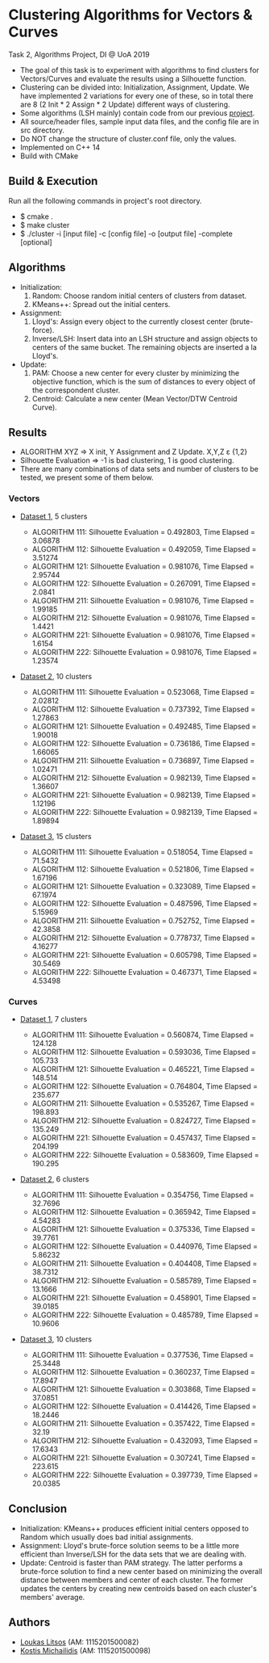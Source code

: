 # Clustering Algorithms for Vectors & Curves

Task 2, Algorithms Project, DI @ UoA 2019

* The goal of this task is to experiment with algorithms to find clusters for Vectors/Curves and evaluate the results using a Silhouette function.
* Clustering can be divided into: Initialization, Assignment, Update. We have implemented 2 variations for every one of these, so in total there are 8 (2 Init * 2 Assign * 2 Update) different ways of clustering.
* Some algorithms (LSH mainly) contain code from our previous [project](https://github.com/kostismich7/lsh-search-vectors-curves).
* All source/header files, sample input data files, and the config file are in src directory.
* Do NOT change the structure of cluster.conf file, only the values.
* Implemented on C++ 14
* Build with CMake

## Build & Execution

Run all the following commands in project's root directory.
* $ cmake .
* $ make cluster
* $ ./cluster -i [input file]  -c [config file] -ο [output file] -complete [optional]

## Algorithms
   
* Initialization:
    1. Random: Choose random initial centers of clusters from dataset.
    2. KMeans++: Spread out the initial centers.
* Assignment:
    1. Lloyd's: Assign every object to the currently closest center (brute-force). 
    2. Inverse/LSH: Insert data into an LSH structure and assign objects to centers of the same bucket. The remaining objects are inserted a la Lloyd's.
* Update:
    1. PAM: Choose a new center for every cluster by minimizing the objective function, which is the sum of distances to every object of the correspondent cluster.
    2. Centroid: Calculate a new center (Mean Vector/DTW Centroid Curve).
    
## Results

* ALGORITHM XYZ => X init, Y Assignment and Z Update. X,Y,Z ε {1,2}
* Silhouette Evaluation => -1 is bad clustering, 1 is good clustering.
* There are many combinations of data sets and number of clusters to be tested, we present some of them below.

### Vectors

* [Dataset 1](src/dataset/vectors/DataVectors_5_1000x500.csv), 5 clusters
    * ALGORITHM 111: Silhouette Evaluation = 0.492803, Time Elapsed = 3.06878
    * ALGORITHM 112: Silhouette Evaluation = 0.492059, Time Elapsed = 3.51274
    * ALGORITHM 121: Silhouette Evaluation = 0.981076, Time Elapsed = 2.95744
    * ALGORITHM 122: Silhouette Evaluation = 0.267091, Time Elapsed = 2.0841
    * ALGORITHM 211: Silhouette Evaluation = 0.981076, Time Elapsed = 1.99185
    * ALGORITHM 212: Silhouette Evaluation = 0.981076, Time Elapsed = 1.4421
    * ALGORITHM 221: Silhouette Evaluation = 0.981076, Time Elapsed = 1.6154
    * ALGORITHM 222: Silhouette Evaluation = 0.981076, Time Elapsed = 1.23574

* [Dataset 2](src/dataset/vectors/DataVectors_10_1000x500.csv), 10 clusters
    * ALGORITHM 111: Silhouette Evaluation = 0.523068, Time Elapsed = 2.02812
    * ALGORITHM 112: Silhouette Evaluation = 0.737392, Time Elapsed = 1.27863
    * ALGORITHM 121: Silhouette Evaluation = 0.492485, Time Elapsed = 1.90018
    * ALGORITHM 122: Silhouette Evaluation = 0.736186, Time Elapsed = 1.66065
    * ALGORITHM 211: Silhouette Evaluation = 0.736897, Time Elapsed = 1.02471
    * ALGORITHM 212: Silhouette Evaluation = 0.982139, Time Elapsed = 1.36607
    * ALGORITHM 221: Silhouette Evaluation = 0.982139, Time Elapsed = 1.12196
    * ALGORITHM 222: Silhouette Evaluation = 0.982139, Time Elapsed = 1.89894
    
* [Dataset 3](src/dataset/vectors/DataVectors_15_10000x100.csv), 15 clusters
    * ALGORITHM 111: Silhouette Evaluation = 0.518054, Time Elapsed = 71.5432
    * ALGORITHM 112: Silhouette Evaluation = 0.521806, Time Elapsed = 1.67196
    * ALGORITHM 121: Silhouette Evaluation = 0.323089, Time Elapsed = 67.1974
    * ALGORITHM 122: Silhouette Evaluation = 0.487596, Time Elapsed = 5.15969
    * ALGORITHM 211: Silhouette Evaluation = 0.752752, Time Elapsed = 42.3858
    * ALGORITHM 212: Silhouette Evaluation = 0.778737, Time Elapsed = 4.16277
    * ALGORITHM 221: Silhouette Evaluation = 0.605798, Time Elapsed = 30.5469
    * ALGORITHM 222: Silhouette Evaluation = 0.467371, Time Elapsed = 4.53498

### Curves

* [Dataset 1](src/dataset/curves/trajectories_dataset_very_small.csv), 7 clusters
    * ALGORITHM 111: Silhouette Evaluation = 0.560874, Time Elapsed = 124.128
    * ALGORITHM 112: Silhouette Evaluation = 0.593036, Time Elapsed = 105.733
    * ALGORITHM 121: Silhouette Evaluation = 0.465221, Time Elapsed = 148.514
    * ALGORITHM 122: Silhouette Evaluation = 0.764804, Time Elapsed = 235.677
    * ALGORITHM 211: Silhouette Evaluation = 0.535267, Time Elapsed = 198.893
    * ALGORITHM 212: Silhouette Evaluation = 0.824727, Time Elapsed = 135.249
    * ALGORITHM 221: Silhouette Evaluation = 0.457437, Time Elapsed = 204.199
    * ALGORITHM 222: Silhouette Evaluation = 0.583609, Time Elapsed = 190.295

* [Dataset 2](src/dataset/curves/input_projection6.csv), 6 clusters
    * ALGORITHM 111: Silhouette Evaluation = 0.354756, Time Elapsed = 32.7696
    * ALGORITHM 112: Silhouette Evaluation = 0.365942, Time Elapsed = 4.54283
    * ALGORITHM 121: Silhouette Evaluation = 0.375336, Time Elapsed = 39.7761
    * ALGORITHM 122: Silhouette Evaluation = 0.440976, Time Elapsed = 5.86232
    * ALGORITHM 211: Silhouette Evaluation = 0.404408, Time Elapsed = 38.7312
    * ALGORITHM 212: Silhouette Evaluation = 0.585789, Time Elapsed = 13.1666
    * ALGORITHM 221: Silhouette Evaluation = 0.458901, Time Elapsed = 39.0185
    * ALGORITHM 222: Silhouette Evaluation = 0.485789, Time Elapsed = 10.9606

* [Dataset 3](src/dataset/curves/input_projection10.csv), 10 clusters
    * ALGORITHM 111: Silhouette Evaluation = 0.377536, Time Elapsed = 25.3448
    * ALGORITHM 112: Silhouette Evaluation = 0.360237, Time Elapsed = 17.8947
    * ALGORITHM 121: Silhouette Evaluation = 0.303868, Time Elapsed = 37.0851
    * ALGORITHM 122: Silhouette Evaluation = 0.414426, Time Elapsed = 18.2446
    * ALGORITHM 211: Silhouette Evaluation = 0.357422, Time Elapsed = 32.19
    * ALGORITHM 212: Silhouette Evaluation = 0.432093, Time Elapsed = 17.6343
    * ALGORITHM 221: Silhouette Evaluation = 0.307241, Time Elapsed = 223.615
    * ALGORITHM 222: Silhouette Evaluation = 0.397739, Time Elapsed = 20.0385

## Conclusion

* Initialization: KMeans++ produces efficient initial centers opposed to Random which usually does bad initial assignments. 
* Assignment: Lloyd's brute-force solution seems to be a little more efficient than Inverse/LSH for the data sets that we are dealing with.
* Update: Centroid is faster than PAM strategy. The latter performs a brute-force solution to find a new center based on minimizing the overall distance between members and center of each cluster. The former updates the centers by creating new centroids based on each cluster's members' average.

## Authors

* [Loukas Litsos](https://github.com/lkslts64) (AM: 1115201500082)
* [Kostis Michailidis](https://github.com/kostismich7) (AM: 1115201500098)